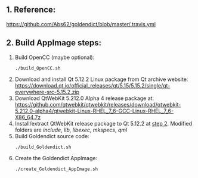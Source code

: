 ## 1. Reference:
https://github.com/Abs62/goldendict/blob/master/.travis.yml

## 2. Build AppImage steps:
1. Build OpenCC (maybe optional):
   ```
   ./build_OpenCC.sh
   ```
2. <a name="step_2"></a>Download and install Qt 5.12.2 Linux package from Qt archive website: https://download.qt.io/official_releases/qt/5.15/5.15.2/single/qt-everywhere-src-5.15.2.zip
3. Download QtWebKit 5.212.0 Alpha 4 release package at: https://github.com/qtwebkit/qtwebkit/releases/download/qtwebkit-5.212.0-alpha4/qtwebkit-Linux-RHEL_7_6-GCC-Linux-RHEL_7_6-X86_64.7z
4. Install/extract QtWebKit release package to Qt 5.12.2 at [step 2](#step_2). Modified folders are *include*, *lib*, *libexec*, *mkspecs*, *qml*
5. Build Goldendict source code:
   ```
   ./build_Goldendict.sh
   ```
6. Create the Goldendict AppImage:
   ```
   ./create_Goldendict_AppImage.sh
   ```